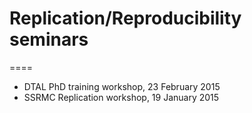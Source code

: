 # Replication/Reproducibility seminars
====

* DTAL PhD training workshop, 23 February 2015
* SSRMC Replication workshop, 19 January 2015
